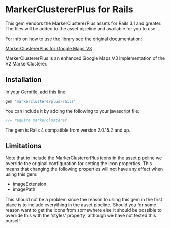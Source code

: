 # MarkerClustererPlus for Rails

This gem vendors the MarkerClustererPlus assets for Rails 3.1 and greater.
The files will be added to the asset pipeline and available for you to use.

For info on how to use the library see the original documentation:

[MarkerClustererPlus for Google Maps V3](http://google-maps-utility-library-v3.googlecode.com/svn/tags/markerclustererplus/2.1.1/docs/reference.html)

MarkerClustererPlus is an enhanced Google Maps V3 implementation of the V2 MarkerClusterer.

## Installation

In your Gemfile, add this line:

```ruby
gem 'markerclustererplus-rails'
```

You can include it by adding the following to your javascript file:

```javascript
//= require markerclusterer
```

The gem is Rails 4 compatible from version 2.0.15.2 and up.

## Limitations

Note that to include the MarkerClustererPlus icons in the asset pipeline we override the original configuration for setting the icon properties. This means that changing the following properties will not have any effect when using this gem:

* imageExtension
* imagePath

This should not be a problem since the reason to using this gem in the first place is to include everything in the asset pipeline. Should you for some reason want to get the icons from somewhere else it should be possible to override this with the 'styles' property, although we have not tested this ourself.

